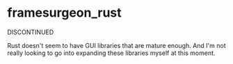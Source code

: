 # framesurgeon_rust

DISCONTINUED

Rust doesn't seem to have GUI libraries that are mature enough.
And I'm not really looking to go into expanding these libraries myself at this moment.
